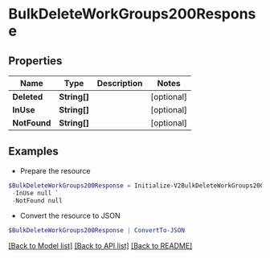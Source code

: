 # BulkDeleteWorkGroups200Response
## Properties

Name | Type | Description | Notes
------------ | ------------- | ------------- | -------------
**Deleted** | **String[]** |  | [optional] 
**InUse** | **String[]** |  | [optional] 
**NotFound** | **String[]** |  | [optional] 

## Examples

- Prepare the resource
```powershell
$BulkDeleteWorkGroups200Response = Initialize-V2BulkDeleteWorkGroups200Response  -Deleted null `
 -InUse null `
 -NotFound null
```

- Convert the resource to JSON
```powershell
$BulkDeleteWorkGroups200Response | ConvertTo-JSON
```

[[Back to Model list]](../README.md#documentation-for-models) [[Back to API list]](../README.md#documentation-for-api-endpoints) [[Back to README]](../README.md)

